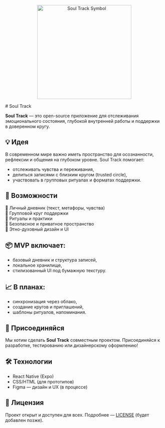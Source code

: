 <p align="center">
  <img src="docs/название_файла.png" alt="Soul Track Symbol" width="300"/>
</p># Soul Track

**Soul Track** — это open-source приложение для отслеживания эмоционального состояния, глубокой внутренней работы и поддержки в доверенном кругу.

## 💡 Идея

В современном мире важно иметь пространство для осознанности, рефлексии и общения на глубоком уровне. Soul Track помогает:

- отслеживать чувства и переживания,
- делиться записями с близким кругом (trusted circle),
- участвовать в групповых ритуалах и форматах поддержки.

## 🚀 Возможности

🔹 Личный дневник (текст, метафоры, чувства)  
🔹 Групповой круг поддержки  
🔹 Ритуалы и практики  
🔹 Безопасное и приватное пространство  
🔹 Этно-духовный дизайн и UI  

## 📦 MVP включает:

- базовый дневник и структура записей,
- локальное хранилище,
- стилизованный UI под бумажную текстуру.

## 📈 В планах:

- синхронизация через облако,
- создание кругов и приглашений,
- шаблоны ритуалов, напоминания.

## 👥 Присоединяйся

Мы хотим сделать **Soul Track** совместным проектом. Присоединяйся к разработке, тестированию или дизайнерскому оформлению!

## 🛠️ Технологии

- React Native (Expo)
- CSS/HTML (для прототипов)
- Figma — дизайн и UX (в процессе)

## 📄 Лицензия

Проект открыт и доступен для всех. Подробнее — [LICENSE](./LICENSE) (будет добавлен позже).
